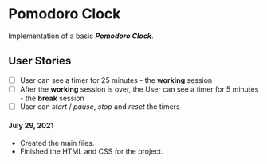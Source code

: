 # Pomodoro Clock

Implementation of a basic **_Pomodoro Clock_**.

## User Stories

-   [ ] User can see a timer for 25 minutes - the **working** session
-   [ ] After the **working** session is over, the User can see a timer for 5 minutes - the **break** session
-   [ ] User can _start_ / _pause_, _stop_ and _reset_ the timers

#### July 29, 2021

-   Created the main files.
-   Finished the HTML and CSS for the project.
